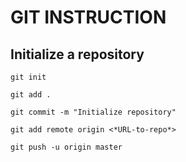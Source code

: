 # GIT INSTRUCTION

## Initialize a repository

```
git init
```

```
git add .
```

```
git commit -m "Initialize repository"
```

```
git add remote origin <*URL-to-repo*>
```

```
git push -u origin master
```

